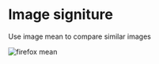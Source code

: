 # Image signiture
Use image mean to compare similar images

![firefox mean](https://raw.githubusercontent.com/begly/image-signiture/master/example.png)

